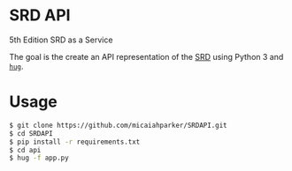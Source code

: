 # SRD API
5th Edition SRD as a Service

The goal is the create an API representation of the [SRD](https://media.wizards.com/2016/downloads/SRD-OGL_V1.1.pdf) using Python 3 and [`hug`](https://github.com/timothycrosley/hug).

# Usage
```bash
$ git clone https://github.com/micaiahparker/SRDAPI.git
$ cd SRDAPI
$ pip install -r requirements.txt
$ cd api
$ hug -f app.py
```
